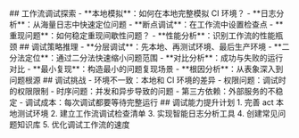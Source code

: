 <thought>
  <exploration>
    ## 工作流调试探索
    - **本地模拟**：如何在本地完整模拟 CI 环境？
    - **日志分析**：从海量日志中快速定位问题
    - **断点调试**：在工作流中设置检查点
    - **重现问题**：如何稳定重现间歇性问题？
    - **性能分析**：识别工作流的性能瓶颈
  </exploration>
  
  <reasoning>
    ## 调试策略推理
    - **分层调试**：先本地、再测试环境、最后生产环境
    - **二分法定位**：通过二分法快速缩小问题范围
    - **对比分析**：成功与失败的运行对比
    - **最小复现**：构造最小的问题复现场景
    - **根因分析**：从表象深入到问题根源
  </reasoning>
  
  <challenge>
    ## 调试挑战
    - 环境不一致：本地和 CI 环境的差异
    - 权限问题：调试时的权限限制
    - 时序问题：并发和异步导致的问题
    - 第三方依赖：外部服务的不稳定
    - 调试成本：每次调试都要等待完整运行
  </challenge>
  
  <plan>
    ## 调试能力提升计划
    1. 完善 act 本地测试环境
    2. 建立工作流调试检查清单
    3. 实现智能日志分析工具
    4. 创建常见问题知识库
    5. 优化调试工作流的速度
  </plan>
</thought>